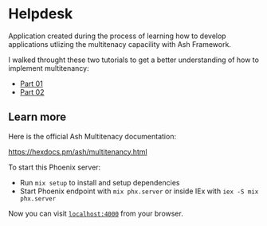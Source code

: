 # Helpdesk

Application created during the process of learning how to develop applications utlizing the multitenacy capacility with Ash Framework.

I walked throught these two tutorials to get a better understanding of how to implement multitenancy:

- [Part 01](https://medium.com/@lambert.kamaro/how-to-build-a-saas-using-phoenix-and-ash-framework-1-4-69f3a622470d)
- [Part 02](https://medium.com/@lambert.kamaro/how-to-build-a-saas-using-phoenix-and-ash-framework-2-4-41ccbb8003fe)

## Learn more
Here is the official Ash Multitenacy documentation:

https://hexdocs.pm/ash/multitenancy.html


To start this Phoenix server:

  * Run `mix setup` to install and setup dependencies
  * Start Phoenix endpoint with `mix phx.server` or inside IEx with `iex -S mix phx.server`

Now you can visit [`localhost:4000`](http://localhost:4000) from your browser.
